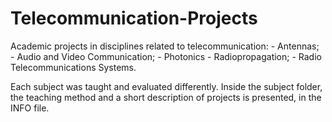 # Telecommunication-Projects
Academic projects in disciplines related to telecommunication: - Antennas; - Audio and Video Communication; - Photonics - Radiopropagation; - Radio Telecommunications Systems. 

Each subject was taught and evaluated differently. Inside the subject folder, the teaching method and a short description of projects is presented, in the INFO file.

